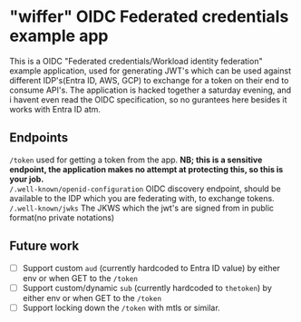 # "wiffer" OIDC Federated credentials example app

This is a OIDC "Federated credentials/Workload identity federation" example application, used for generating JWT's which can be used against different IDP's(Entra ID, AWS, GCP) to exchange for a token on their end to consume API's.
The application is hacked together a saturday evening, and i havent even read the OIDC specification, so no gurantees here besides it works with Entra ID atm.

## Endpoints

`/token` used for getting a token from the app. __NB; this is a sensitive endpoint, the application makes no attempt at protecting this, so this is your job.__  
`/.well-known/openid-configuration` OIDC discovery endpoint, should be available to the IDP which you are federating with, to exchange tokens.  
`/.well-known/jwks` The JKWS which the jwt's are signed from in public format(no private notations)  

## Future work

- [ ] Support custom `aud` (currently hardcoded to Entra ID value) by either env or when GET to the `/token`
- [ ] Support custom/dynamic `sub` (currently hardcoded to `thetoken`) by either env or when GET to the `/token`
- [ ] Support locking down the `/token` with mtls or similar.
